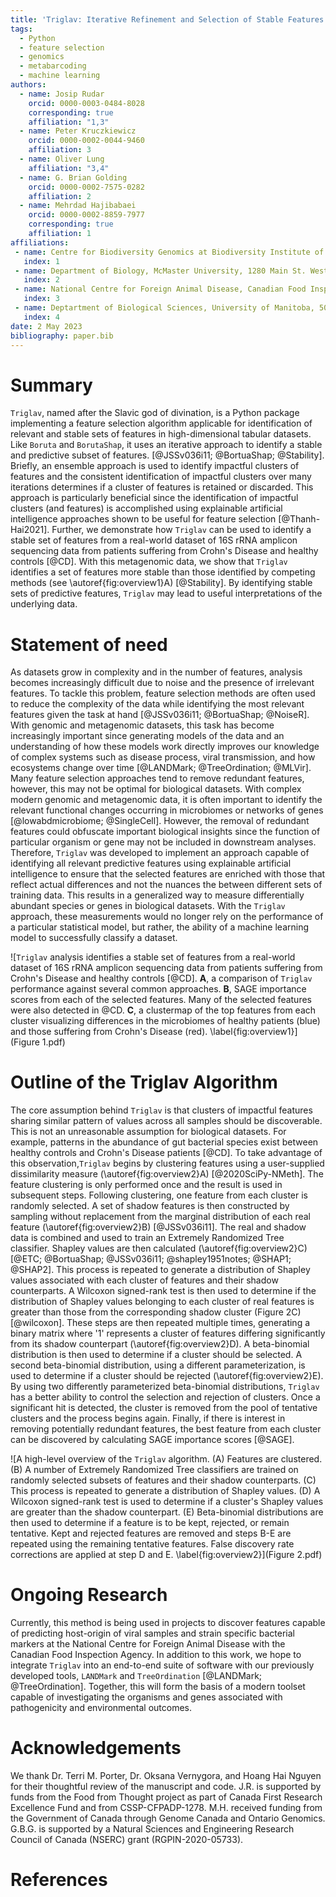 ```yaml
---
title: 'Triglav: Iterative Refinement and Selection of Stable Features Using Shapley Values'
tags:
  - Python
  - feature selection
  - genomics
  - metabarcoding
  - machine learning
authors:
  - name: Josip Rudar
    orcid: 0000-0003-0484-8028
    corresponding: true
    affiliation: "1,3"
  - name: Peter Kruczkiewicz
    orcid: 0000-0002-0044-9460
    affiliation: 3
  - name: Oliver Lung
    affiliation: "3,4"
  - name: G. Brian Golding
    orcid: 0000-0002-7575-0282
    affiliation: 2
  - name: Mehrdad Hajibabaei
    orcid: 0000-0002-8859-7977
    corresponding: true
    affiliation: 1
affiliations:
 - name: Centre for Biodiversity Genomics at Biodiversity Institute of Ontario and Department of Integrative Biology, University of Guelph, 50 Stone Road East, Guelph, ON, N1G 2W1, Canada
   index: 1
 - name: Department of Biology, McMaster University, 1280 Main St. West, Hamilton, ON, L8S 4K1, Canada
   index: 2
 - name: National Centre for Foreign Animal Disease, Canadian Food Inspection Agency, Winnipeg, Manitoba, Canada
   index: 3
 - name: Deptartment of Biological Sciences, University of Manitoba, 50 Sifton Road, Winnipeg, Manitoba R3T 2N2 Canada.
   index: 4
date: 2 May 2023
bibliography: paper.bib
---
```


# Summary

`Triglav`, named after the Slavic god of divination, is a Python package implementing a feature selection algorithm applicable for identification 
of relevant and stable sets of features in high-dimensional tabular datasets. Like `Boruta` and `BorutaShap`, it uses an iterative approach to 
identify a stable and predictive subset of features. [@JSSv036i11; @BortuaShap; @Stability].
Briefly, an ensemble approach is used to identify impactful clusters of features and the consistent identification 
of impactful clusters over many iterations determines if a cluster of features is retained or discarded. 
This approach is particularly beneficial since the identification of impactful clusters (and features) is accomplished using explainable artificial 
intelligence approaches shown to be useful for feature selection [@Thanh-Hai2021]. 
Further, we demonstrate how `Triglav` can be used to identify a stable set of features from a real-world dataset of 16S rRNA amplicon sequencing data from patients 
suffering from Crohn's Disease and healthy controls [@CD]. 
With this metagenomic data, we show that `Triglav` identifies a set of features more stable than those identified by competing methods (see \autoref{fig:overview1}A) [@Stability]. 
By identifying stable sets of predictive features, `Triglav` may lead to useful interpretations of the underlying data.

# Statement of need

As datasets grow in complexity and in the number of features, analysis becomes increasingly difficult due to noise and the presence of irrelevant features.
To tackle this problem, feature selection methods are often used to reduce the complexity of the data while identifying the most relevant
features given the task at hand [@JSSv036i11; @BortuaShap; @NoiseR]. With genomic and metagenomic datasets, this task has become increasingly important since generating 
models of the data and an understanding of how these models work directly improves our knowledge of complex systems such as disease process, 
viral transmission, and how ecosystems change over time [@LANDMark; @TreeOrdination; @MLVir]. Many feature selection approaches tend to remove redundant features, however, 
this may not be optimal for biological datasets. With complex modern genomic and metagenomic data, it is often important to identify the 
relevant functional changes occurring in microbiomes or networks of genes [@lowabdmicrobiome; @SingleCell]. However, the removal of redundant 
features could obfuscate important biological insights since the function of particular organism or gene may not be included in downstream analyses. 
Therefore, `Triglav` was developed to implement an approach capable of identifying all relevant predictive features using explainable artificial
intelligence to ensure that the selected features are enriched with those that reflect actual differences and not the nuances the between different sets of training data. 
This results in a generalized way to measure differentially abundant species or genes in biological datasets. 
With the `Triglav` approach, these measurements would no longer rely on the performance of a particular statistical model, but rather, the ability of a 
machine learning model to successfully classify a dataset.

![`Triglav` analysis identifies a stable set of features from a real-world dataset of 16S rRNA amplicon sequencing data from patients suffering from Crohn's Disease and healthy controls [@CD].
**A**, a comparison of `Triglav` performance against several common approaches.
**B**, SAGE importance scores from each of the selected features.
Many of the selected features were also detected in @CD.
**C**, a clustermap of the top features from each cluster visualizing differences in the microbiomes of healthy patients (blue) and those suffering from Crohn's Disease (red).
\label{fig:overview1}](Figure 1.pdf)

# Outline of the Triglav Algorithm

The core assumption behind `Triglav` is that clusters of impactful features sharing similar pattern of values across all samples should be discoverable. 
This is not an unreasonable assumption for biological datasets. For example, patterns in the abundance of gut bacterial species exist between healthy controls and Crohn's Disease patients [@CD].
To take advantage of this observation,`Triglav` begins by clustering features using a user-supplied dissimilarity measure (\autoref{fig:overview2}A) [@2020SciPy-NMeth]. The feature clustering
is only performed once and the result is used in subsequent steps.
Following clustering, one feature from each cluster is randomly selected. A set of shadow features is then constructed by sampling without replacement from the marginal distribution of each real feature (\autoref{fig:overview2}B) [@JSSv036i11].
The real and shadow data is combined and used to train an Extremely Randomized Tree classifier. Shapley values are then calculated (\autoref{fig:overview2}C) [@ETC; @BortuaShap; @JSSv036i11; @shapley1951notes; @SHAP1; @SHAP2]. 
This process is repeated to generate a distribution of Shapley values associated with each cluster of features and their shadow counterparts.
A Wilcoxon signed-rank test is then used to determine if the distribution of Shapley values belonging to each cluster of real features is greater than those from the corresponding shadow cluster (Figure 2C) [@wilcoxon]. 
These steps are then repeated multiple times, generating a binary matrix where '1' represents a cluster of features differing significantly from its shadow counterpart (\autoref{fig:overview2}D).
A beta-binomial distribution is then used to determine if a cluster should be selected. A second beta-binomial distribution,
using a different parameterization, is used to determine if a cluster should be rejected (\autoref{fig:overview2}E).
By using two differently parameterized beta-binomial distributions, `Triglav` has a better ability to control the selection and rejection of clusters. Once a significant hit is detected, the cluster is removed from the pool of tentative clusters
and the process begins again. Finally, if there is interest in removing potentially redundant features, the best feature from each cluster can be discovered by calculating SAGE importance scores [@SAGE]. 

![A high-level overview of the `Triglav` algorithm. (A) Features are clustered. (B) A number of Extremely Randomized Tree classifiers are trained on randomly selected subsets of features and their shadow counterparts.
(C) This process is repeated to generate a distribution of Shapley values. (D) A Wilcoxon signed-rank test is used to determine if a cluster's Shapley values are greater than the shadow counterpart. (E) Beta-binomial distributions
are then used to determine if a feature is to be kept, rejected, or remain tentative. Kept and rejected features are removed and steps B-E are repeated using the remaining tentative features. 
False discovery rate corrections are applied at step D and E.
\label{fig:overview2}](Figure 2.pdf)

# Ongoing Research

Currently, this method is being used in projects to discover features capable of predicting host-origin of viral samples and strain
specific bacterial markers at the National Centre for Foreign Animal Disease with the Canadian Food Inspection Agency. In addition 
to this work, we hope to integrate `Triglav` into an end-to-end suite of software with our previously developed tools, `LANDMark` and 
`TreeOrdination` [@LANDMark; @TreeOrdination]. Together, this will form the basis of a modern toolset capable of investigating
the organisms and genes associated with pathogenicity and environmental outcomes.

# Acknowledgements

We thank Dr. Terri M. Porter, Dr. Oksana Vernygora, and Hoang Hai Nguyen for their thoughtful review of the manuscript and code.
J.R. is supported by funds from the Food from Thought project as part of Canada First Research Excellence Fund and from CSSP-CFPADP-1278. 
M.H. received funding from the Government of Canada through Genome Canada and Ontario Genomics. G.B.G. is supported by a Natural 
Sciences and Engineering Research Council of Canada (NSERC) grant (RGPIN-2020-05733).

# References